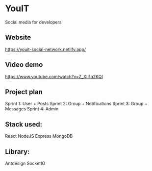 # YouIT
Social media for developers
## Website
https://youit-social-network.netlify.app/
## Video demo
https://www.youtube.com/watch?v=Z_XII1q2KQI
## Project plan
Sprint 1: User + Posts
Sprint 2: Group + Notifications
Sprint 3: Group + Messages
Sprint 4: Admin
## Stack used:
React
NodeJS
Express
MongoDB
## Library:
Antdesign
SocketIO
